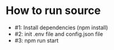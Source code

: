 # How to run source
- #1: Install dependencies (npm install)
- #2: init .env file and config.json file
- #3: npm run start